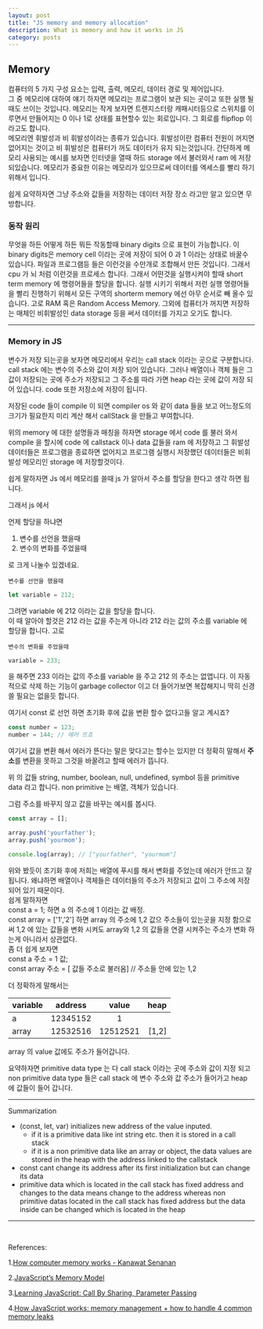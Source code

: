 ```yaml
---
layout: post
title: "JS memory and memory allocation"
description: What is memory and how it works in JS
category: posts
---
```


## Memory 

컴퓨터의 5 가지 구성 요소는 입력, 출력, 메모리, 데이터 경로 및 제어입니다.  <Br>그 중 메모리에 대하여 얘기 하자면 메모리는 프로그램이 보관 되는 곳이고 또한 실행 될때도 쓰이는 것입니다. 메모리는 작게 보자면 트렌지스터랑 캐패시터등으로 스위치를 이루면서 만들어지는 0 이나 1로 상태를 표현할수 있는 회로입니다. 그 회로를 flipflop 이라고도 합니다.<br>
메모리엔 휘발성과 비 휘발성이라는 종류가 있습니다. 휘발성이란 컴퓨터 전원이 꺼지면 없어지는 것이고 비 휘발성은 컴퓨터가 꺼도 데이터가 유지 되는것입니다.
간단하게 메모리 사용되는 예시를 보자면 인터넷을 열때 하드 storage 에서 불러와서 ram 에 저장 되있습니다.
메모리가 중요한 이유는 메모리가 있으므로써 데이터를 엑세스를 빨리 하기 위해서 입니다. 

쉽게 요약하자면 그냥 주소와 값들을 저장하는 데이터 저장 장소 라고만 알고 있으면 무방합니다.<br>


### 동작 원리

무엇을 하든 어떻게 하든 뭐든 작동할때 binary digits 으로 표현이 가능합니다. 이 binary digits은 memory cell 이라는 곳에 저장이 되어 0 과 1 이라는 상태로 바꿀수 있습니다. 파일과 프로그램등 들은 이런것을 수만개로 조합해서 만든 것입니다. 그래서 cpu 가 뇌 처럼 이런것을 프로세스 합니다. 그래서 어떤것을 실행시켜야 할때 short term memory 에 명령어들을 할당을 합니다. 실행 시키기 위해서 저런 실행 명령어들을 빨리 진행하기 위해서 모든 구역의 shorterm memory 에선 아무 순서로 빼 올수 있습니다. 고로 RAM 혹은 Random Access Memory. 그외에 컴퓨터가 꺼지면 저장하는 매체인 비휘발성인 data storage 등을 써서 데이터를 가지고 오기도 합니다.


-----------------

### Memory in JS 

변수가 저장 되는곳을 보자면 메모리에서 우리는 call stack 이라는 곳으로 구분합니다. call stack 에는 변수의 주소와 값이 저장 되어 있습니다. 그러나 배열이나 객체 들은 그 값이 저장되는 곳에 주소가 저장되고 그 주소를 따라 가면 heap 라는 곳에 값이 저장 되어 있습니다. code 또한 저장소에 저장이 됩니다.

저장된 code 들이 compile 이 되면 compiler os 와 같이 data 들을 보고 어느정도의 크기가 필요한지 미리 계산 해서 callStack 을 만들고 부여합니다.

위의 memory 에 대한 설명들과 매칭을 하자면 storage 에서 code 를 불러 와서 compile 을 할시에 code 에 callstack 이나 data 값들을 ram 에 저장하고 그 휘발성 데이터들은 프로그램을 종료하면 없어지고 프로그램 실행시 저장했던 데이터들은 비휘발성 메모리인 storage 에 저장할것이다.

쉽게 말하자면 Js 에서 메모리를 쓸때 js 가 알아서 주소를 할당을 한다고 생각 하면 됩니다. 

그래서 js 에서

언제 할당을 하냐면 
1. 변수를 선언을 했을때
2. 변수의 변화를 주었을때<br>

로 크게 나눌수 있겠네요.


`변수를 선언을 했을때`

```javascript
let variable = 212; 
```

그려면 variable 에 212 이라는 값을 할당을 합니다. <br>
이 때 알아야 할것은 212 라는 값을 주는게 아니라 212 라는 값의 주소를 variable 에 할당을 합니다. 고로

`변수의 변화를 주었을때`

``` javascript
variable = 233;
``` 

을 해주면 233 이라는 값의 주소를 variable 을 주고 212 의 주소는 없앱니다. 이 자동적으로 삭제 하는 기능이 garbage collector 이고 더 들어가보면 복잡해지니 딱히 신경 쓸 필요는 없을듯 합니다.

여기서 const 로 선언 하면 초기화 후에 값을 변환 할수 없다고들 알고 계시죠?

``` javascript
const number = 123;
number = 144; // 에러 뜨죠
```

여기서 값을 변환 해서 에러가 뜬다는 말은 맞다고는 할수는 있지만 더 정확히 말해서 **주소**를 변환을 못하고 그것을 바꿀려고 할때 에러가 뜹니다.

위 의 값들 string, number, boolean, null, undefined, symbol 등을 primitive data 라고 합니다. non primitive 는 배열, 객체가 있습니다.


그럼 주소를 바꾸지 않고 값을 바꾸는 예시를 봅시다.

```javascript
const array = [];

array.push('yourfather');
array.push('yourmom');

console.log(array); // ["yourfather", "yourmom"] 
```

위와 봤듯이 초기화 후에 저희는 배열에 푸시를 해서 변화를 주었는데 에러가 안뜨고 잘 됩니다. 왜냐하면 배열이나 객체들은 데이터들의 주소가 저장되고 값이 그 주소에 저장되어 있기 때문이다.<br>
쉽게 말하자면 <br>const a = 1; 하면 a 의 주소에 1 이라는 값 배정. <br>
const array = ['1','2'] 하면 array 의 주소에 1,2 값으 주소들이 있는곳을 지정 함으로써 1,2 에 있는 값들을 변화 시켜도 array와 1,2 의 값들을 연결 시켜주는 주소가 변화 하는게 아니라서 상관없다.
<br>
좀 더 쉽게 보자면 <br>
const a 주소 = 1 값; <br>
const array 주소 = [ 값들 주소로 불러옴] // 주소들 안에 있는 1,2

더 정확하게 말해서는 <br>


| variable   |    address      |  value |heap|
|----------|:-------------:|:------:|---:|
| a |  12345152 | 1 ||
| array |    12532516  |   12512521 |[1,2]|

array 의 value 값에도 주소가 들어갑니다.

요약하자면 primitive data type 는 다 call stack 이라는 곳에 주소와 값이 지정 되고 non primitive data type 들은 call stack 에 변수 주소와 값 주소가 들어가고 heap 에 값들이 들어 갑니다.


--------

Summarization
- (const, let, var) initializes new address of the value inputed.
  - if it is a primitive data like int string etc. then it is stored in a call stack
  - if it is a non primitive data like an array or object, the data values are stored in the heap with the address linked to the callstack
- const cant change its address after its first initialization but can change its data
- primitive data which is located in the call stack has fixed address and changes to the data means change to the address whereas non primitive datas located in the call stack has fixed address but the data inside can be changed which is located in the heap

------

<br>

References:

1.[How computer memory works - Kanawat Senanan](https://ed.ted.com/lessons/how-computer-memory-works-kanawat-senanan)

2.[JavaScript’s Memory Model](https://medium.com/@ethannam/javascripts-memory-model-7c972cd2c239)

3.[Learning JavaScript: Call By Sharing, Parameter Passing](https://blog.bitsrc.io/master-javascript-call-by-sharing-parameter-passing-7049d65163ed)

4.[How JavaScript works: memory management + how to handle 4 common memory leaks](https://blog.sessionstack.com/how-javascript-works-memory-management-how-to-handle-4-common-memory-leaks-3f28b94cfbec)